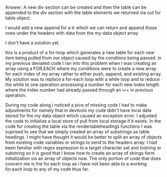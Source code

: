 Answer:
A new div section can be created and then the table can be appended to the div section with the table elements we returned via out for table object.

I would add a new append for a tr which we can return and append those rows under the headers with data from the my-data object array.

I don't have a solution yet.

this is a product of a for-loop which generates a new table for each new item being pulled from our object caused by the conditons being passed. In my previous deviated code I ran into this problem when I was creating an array using a FOR.EACH where my conditions were to create a new array for each index of my array rather to either push, append, and existing array. My solution was to replace a for-each loop with a while loop and to reduce the while to one operation processing a number for each new index length where the index number had already passed through an i++ in previous operation.

During my code along i noticed a pice of missing code I had to make adjustments for namely that in devtools my code didn't have local data stored for the my data object which caused an exception error. I adjusted the code to initialize a local store of pull from local storage if it exists. In the code for creating the table via the rendertableheadings functions I was suprised to see that we simply created an array of substrings as table headings. I might have thought it would be better to split an array of objects from existing code variables or strings to send to the headers array. I had been familiar with regex expression to a target character set and tostring or substring so it is good that I know how to create an array of strings form initialization via an array of objects now. The only portion of code that does concern me is the for.each loop as i have not been able to a working for.each loop to any of my code thus far.